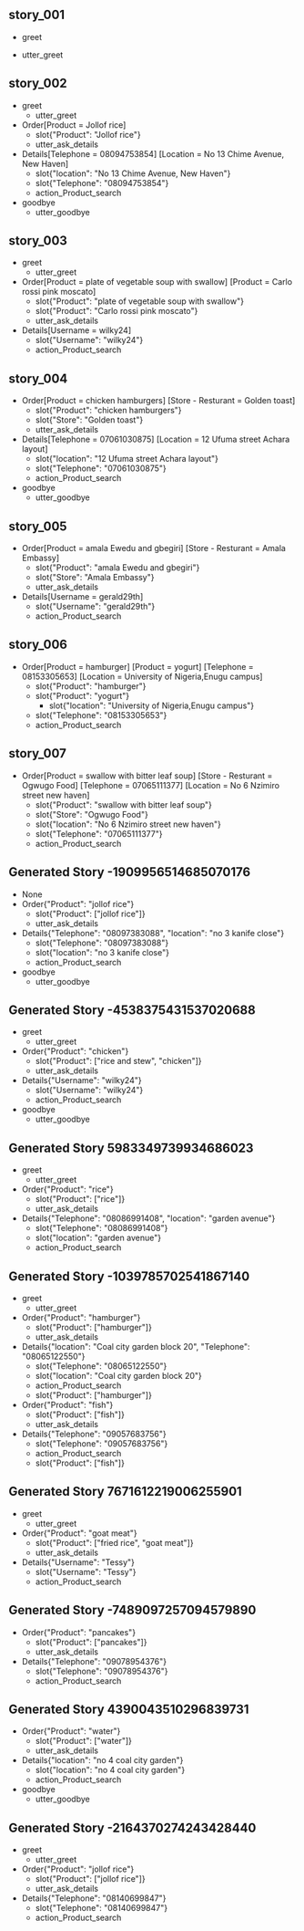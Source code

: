 ## story_001
* greet
 - utter_greet
## story_002
* greet
   - utter_greet
* Order[Product = Jollof rice]
   - slot{"Product": "Jollof rice"}
   - utter_ask_details
* Details[Telephone = 08094753854] [Location = No 13 Chime Avenue, New Haven]
   - slot{"location": "No 13 Chime Avenue, New Haven"}
   - slot{"Telephone": "08094753854"}
   - action_Product_search
* goodbye
   - utter_goodbye
## story_003
* greet
	- utter_greet
* Order[Product = plate of vegetable soup with swallow] [Product = Carlo rossi pink moscato]
	- slot{"Product": "plate of vegetable soup with swallow"} 
    - slot{"Product": "Carlo rossi pink moscato"}
	- utter_ask_details
* Details[Username = wilky24]
	- slot{"Username": "wilky24"}
	- action_Product_search
## story_004
* Order[Product = chicken hamburgers] [Store - Resturant = Golden toast]
    - slot{"Product": "chicken hamburgers"}
    - slot{"Store": "Golden toast"}
    - utter_ask_details
* Details[Telephone = 07061030875] [Location = 12 Ufuma street Achara layout]
   - slot{"location": "12 Ufuma street Achara layout"}
   - slot{"Telephone": "07061030875"}
   - action_Product_search
* goodbye
   - utter_goodbye
## story_005
* Order[Product = amala Ewedu and gbegiri] [Store - Resturant = Amala Embassy]
    - slot{"Product": "amala Ewedu and gbegiri"}
    - slot{"Store": "Amala Embassy"}
    - utter_ask_details
* Details[Username = gerald29th]
	- slot{"Username": "gerald29th"}
	- action_Product_search
## story_006
* Order[Product = hamburger] [Product = yogurt] [Telephone = 08153305653] [Location = University of Nigeria,Enugu campus]
 	- slot{"Product": "hamburger"}
  - slot{"Product": "yogurt"}
 	- slot{"location": "University of Nigeria,Enugu campus"}
  - slot{"Telephone": "08153305653"}
  - action_Product_search
## story_007
* Order[Product = swallow with bitter leaf soup] [Store - Resturant = Ogwugo Food] [Telephone = 07065111377] [Location = No 6 Nzimiro street new haven]
 	- slot{"Product": "swallow with bitter leaf soup"}
 	- slot{"Store": "Ogwugo Food"}
 	- slot{"location": "No 6 Nzimiro street new haven"}
  - slot{"Telephone": "07065111377"}
  - action_Product_search
## Generated Story -1909956514685070176
* None
* Order{"Product": "jollof rice"}
    - slot{"Product": ["jollof rice"]}
    - utter_ask_details
* Details{"Telephone": "08097383088", "location": "no 3 kanife close"}
    - slot{"Telephone": "08097383088"}
    - slot{"location": "no 3 kanife close"}
    - action_Product_search
* goodbye
    - utter_goodbye
    
## Generated Story -4538375431537020688
* greet
    - utter_greet
* Order{"Product": "chicken"}
    - slot{"Product": ["rice and stew", "chicken"]}
    - utter_ask_details
* Details{"Username": "wilky24"}
    - slot{"Username": "wilky24"}
    - action_Product_search
* goodbye
    - utter_goodbye

## Generated Story 5983349739934686023
* greet
    - utter_greet
* Order{"Product": "rice"}
    - slot{"Product": ["rice"]}
    - utter_ask_details
* Details{"Telephone": "08086991408", "location": "garden avenue"}
    - slot{"Telephone": "08086991408"}
    - slot{"location": "garden avenue"}
    - action_Product_search

## Generated Story -1039785702541867140
* greet
    - utter_greet
* Order{"Product": "hamburger"}
    - slot{"Product": ["hamburger"]}
    - utter_ask_details
* Details{"location": "Coal city garden block 20", "Telephone": "08065122550"}
    - slot{"Telephone": "08065122550"}
    - slot{"location": "Coal city garden block 20"}
    - action_Product_search
    - slot{"Product": ["hamburger"]}
* Order{"Product": "fish"}
    - slot{"Product": ["fish"]}
    - utter_ask_details
* Details{"Telephone": "09057683756"}
    - slot{"Telephone": "09057683756"}
    - action_Product_search
    - slot{"Product": ["fish"]}

## Generated Story 7671612219006255901
* greet
    - utter_greet
* Order{"Product": "goat meat"}
    - slot{"Product": ["fried rice", "goat meat"]}
    - utter_ask_details
* Details{"Username": "Tessy"}
    - slot{"Username": "Tessy"}
    - action_Product_search

## Generated Story -7489097257094579890
* Order{"Product": "pancakes"}
    - slot{"Product": ["pancakes"]}
    - utter_ask_details
* Details{"Telephone": "09078954376"}
    - slot{"Telephone": "09078954376"}
    - action_Product_search

## Generated Story 4390043510296839731
* Order{"Product": "water"}
    - slot{"Product": ["water"]}
    - utter_ask_details
* Details{"location": "no 4 coal city garden"}
    - slot{"location": "no 4 coal city garden"}
    - action_Product_search
* goodbye
    - utter_goodbye

## Generated Story -2164370274243428440
* greet
    - utter_greet
* Order{"Product": "jollof rice"}
    - slot{"Product": ["jollof rice"]}
    - utter_ask_details
* Details{"Telephone": "08140699847"}
    - slot{"Telephone": "08140699847"}
    - action_Product_search


